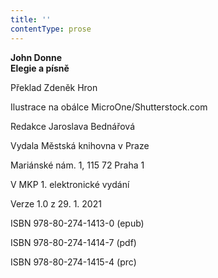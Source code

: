 ```yaml
---
title: ''
contentType: prose
---
```


**John Donne  
Elegie a písně**

Překlad Zdeněk Hron

  

Ilustrace na obálce MicroOne/Shutterstock.com

  

Redakce Jaroslava Bednářová

Vydala Městská knihovna v Praze

  

Mariánské nám. 1, 115 72 Praha 1

V MKP 1. elektronické vydání

  

Verze 1.0 z 29. 1. 2021

ISBN 978-80-274-1413-0 (epub)

  

ISBN 978-80-274-1414-7 (pdf)

  

ISBN 978-80-274-1415-4 (prc)

